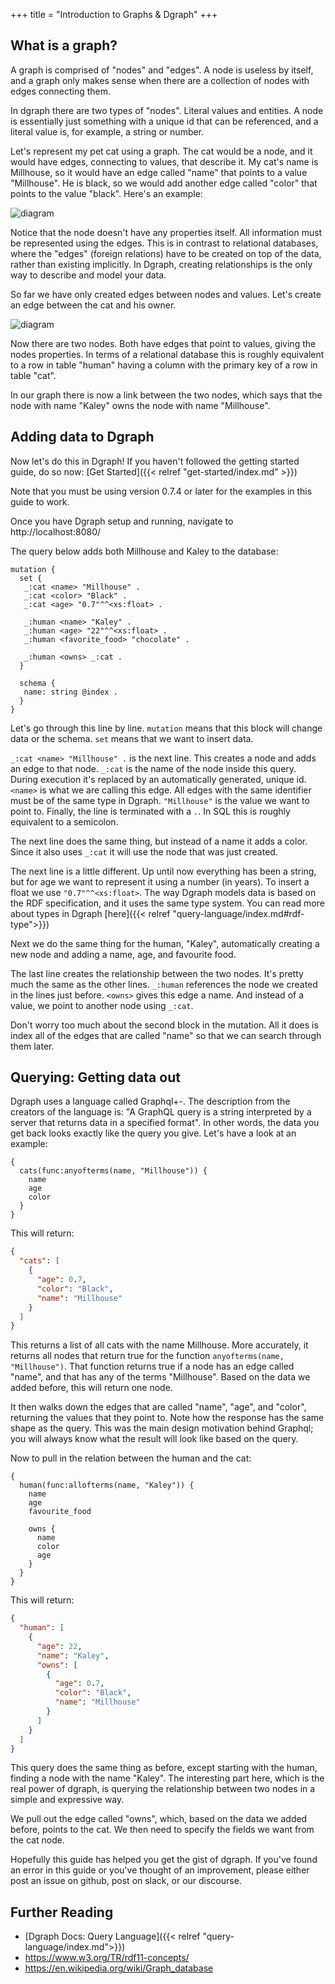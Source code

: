 +++
title = "Introduction to Graphs & Dgraph"
+++

## What is a graph?

A graph is comprised of "nodes" and "edges". A node is useless by itself, and
a graph only makes sense when there are a collection of nodes with edges
connecting them.

In dgraph there are two types of "nodes". Literal values and entities.
A node is essentially just something with a unique id that can be
referenced, and a literal value is, for example, a string or number.

Let's represent my pet cat using a graph. The cat would be a node,
and it would have edges, connecting to values, that describe it. My cat's name
is Millhouse, so it would have an edge called "name" that points to a value
"Millhouse". He is black, so we would add another edge called "color" that
points to the value "black". Here's an example:

![diagram](fig1.png)

Notice that the node doesn't have any properties itself. All information
must be represented using the edges. This is in contrast to relational
databases, where the "edges" (foreign relations)
have to be created on top of the data, rather than existing implicitly.
In Dgraph, creating relationships
is the only way to describe and model your data.

So far we have only created edges between nodes and values. Let's create an
edge between the cat and his owner.

![diagram](fig2.png)

Now there are two nodes. Both have edges that point to values, giving the nodes
properties. In terms of a relational database this is roughly equivalent to a
row in table "human" having a column with the primary key of a row in table
"cat".

In our graph there is now a link between
the two nodes, which says that the node with name "Kaley" owns the node with
name "Millhouse".

## Adding data to Dgraph

Now let's do this in Dgraph! If you haven't followed the getting started
guide, do so now: [Get Started]({{< relref "get-started/index.md" >}})

Note that you must be using version 0.7.4 or later for the examples
in this guide to work.

Once you have Dgraph setup and running, navigate to http://localhost:8080/

The query below adds both Millhouse and Kaley to the database:

```
mutation {
  set {
   _:cat <name> "Millhouse" .
   _:cat <color> "Black" .
   _:cat <age> "0.7"^^<xs:float> .

   _:human <name> "Kaley" .
   _:human <age> "22"^^<xs:float> .
   _:human <favorite_food> "chocolate" .

   _:human <owns> _:cat .
  }

  schema {
   name: string @index .
  }
}
```

Let's go through this line by line.
`mutation` means that this block will change data or the schema.
`set` means that we want to insert data.

`_:cat <name> "Millhouse" .` is the next line. This creates a node and adds
an edge to that node. `_:cat` is the name of the node inside this query.
During execution it's replaced by an automatically generated, unique id.
`<name>` is what we are calling this edge.  All edges with the same identifier
must be of the same type in Dgraph. `"Millhouse"` is the value we want to point
to. Finally, the line is terminated with a `.`.  In SQL
this is roughly equivalent to a semicolon.

The next line does the same thing, but instead of a name it adds a color.
Since it also uses `_:cat` it will use the node that was just created.

The next line is a little different.  Up until now everything has been a string,
but for age we want to represent it using a number (in years). To insert a float
we use `"0.7"^^<xs:float>`. The way Dgraph models data is based on the RDF
specification, and it uses the same type system.  You can read more
about types in Dgraph [here]({{< relref "query-language/index.md#rdf-type">}})

Next we do the same thing for the human, "Kaley", automatically creating a new
node and adding a name, age, and favourite food.

The last line creates the relationship between the two nodes.  It's
pretty much the same as the other lines.
`_:human` references the node we created in the lines just before. `<owns>`
gives this edge a name. And instead of a value, we point to another node using
`_:cat`.

Don't worry too much about the second block in the mutation. All it does
is index all of the edges that are called "name" so that we can
search through them later.


## Querying: Getting data out

Dgraph uses a language called Graphql+-. The description from
the creators of the language is:
"A GraphQL query is a string interpreted by a server that returns data in a
specified format". In other words, the data you get back looks exactly like the
query you give.  Let's have a look at an example:

```
{
  cats(func:anyofterms(name, "Millhouse")) {
    name
    age
    color
  }
}
```

This will return:


```json
{
  "cats": [
    {
      "age": 0.7,
      "color": "Black",
      "name": "Millhouse"
    }
  ]
}
```

This returns a list of all cats with the name Millhouse. More accurately,
it returns all nodes that return true for the function
`anyofterms(name, "Millhouse")`. That function returns true if a node
has an edge called "name", and that has any of the terms "Millhouse".
Based on the data we added before, this will return one node.

It then walks down the edges that are
called "name", "age", and "color", returning the values that they point to.
Note how the response has the same shape as the query.
This was the main design motivation behind Graphql; you will always know
what the result will look like based on the query.


Now to pull in the relation between the human and the cat:

```
{
  human(func:allofterms(name, "Kaley")) {
    name
    age
    favourite_food

    owns {
      name
      color
      age
    }
  }
}
```

This will return:

```json
{
  "human": [
    {
      "age": 22,
      "name": "Kaley",
      "owns": [
        {
          "age": 0.7,
          "color": "Black",
          "name": "Millhouse"
        }
      ]
    }
  ]
}
```

This query does the same thing as before, except starting with the human,
finding a node with the name "Kaley". The interesting part here, which is the
real power of dgraph, is querying the relationship between two nodes in a simple
and expressive way.

We pull out the edge called "owns", which, based on the data we added before,
points to the cat. We then need to specify the fields we want from the cat node.

Hopefully this guide has helped you get the gist of dgraph.  If you've found
an error in this guide or you've thought of an improvement, please
either post an issue on github, post on slack, or our discourse.

## Further Reading

* [Dgraph Docs: Query Language]({{< relref "query-language/index.md">}})
* https://www.w3.org/TR/rdf11-concepts/
* https://en.wikipedia.org/wiki/Graph_database

